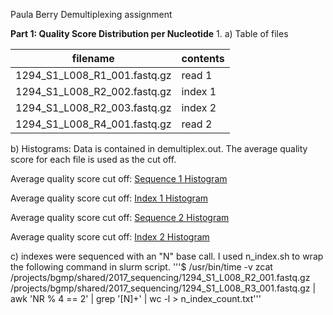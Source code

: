 Paula Berry
Demultiplexing assignment

**Part 1: Quality Score Distribution per Nucleotide**
1.
a) Table of files

| filename | contents |
|------------|--------------|
| 1294_S1_L008_R1_001.fastq.gz | read 1 |
| 1294_S1_L008_R2_002.fastq.gz | index 1 |
| 1294_S1_L008_R2_003.fastq.gz | index 2 |
| 1294_S1_L008_R4_001.fastq.gz | read 2 |

b) Histograms:
Data is contained in demultiplex.out. The average quality score for each file is used as the cut off.

Average quality score cut off:
[Sequence 1 Histogram](seq1_histogram.png "Sequence 1 Histogram")

Average quality score cut off:
[Index 1 Histogram](index1_histogram.png "Index 1 Histogram")

Average quality score cut off:
[Sequence 2 Histogram](seq2_histogram.png "Sequence 2 Histogram")

Average quality score cut off:
[Index 2 Histogram](index2_histogram.png "Index 2 Histogram")

c) indexes were sequenced with an "N" base call. I used n_index.sh to wrap the following command in slurm script.
'''$ /usr/bin/time -v zcat /projects/bgmp/shared/2017_sequencing/1294_S1_L008_R2_001.fastq.gz /projects/bgmp/shared/2017_sequencing/1294_S1_L008_R3_001.fastq.gz | awk 'NR % 4 == 2' | grep '[N]\+' | wc -l > n_index_count.txt'''
